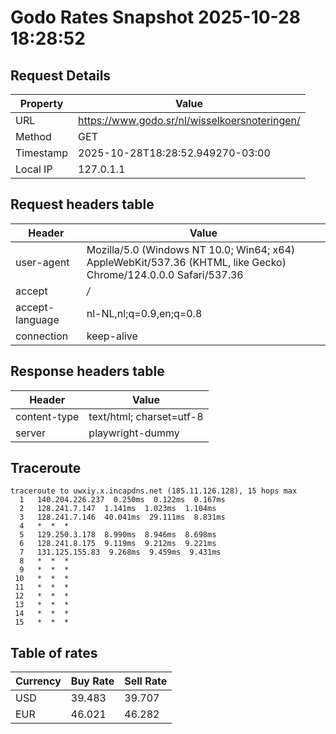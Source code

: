 # Godo Rates Snapshot 2025-10-28 18:28:52
## Request Details

| Property | Value |
|----------|-------|
| URL | https://www.godo.sr/nl/wisselkoersnoteringen/ |
| Method | GET |
| Timestamp | 2025-10-28T18:28:52.949270-03:00 |
| Local IP | 127.0.1.1 |
    
## Request headers table

| Header | Value |
|--------|-------|
| user-agent | Mozilla/5.0 (Windows NT 10.0; Win64; x64) AppleWebKit/537.36 (KHTML, like Gecko) Chrome/124.0.0.0 Safari/537.36 |
| accept | */* |
| accept-language | nl-NL,nl;q=0.9,en;q=0.8 |
| connection | keep-alive |

    
## Response headers table
| Header | Value |
|--------|-------|
| content-type | text/html; charset=utf-8 |
| server | playwright-dummy |

## Traceroute 

```
traceroute to uwxiy.x.incapdns.net (185.11.126.128), 15 hops max
  1   140.204.226.237  0.250ms  0.122ms  0.167ms 
  2   128.241.7.147  1.141ms  1.023ms  1.104ms 
  3   128.241.7.146  40.041ms  29.111ms  8.831ms 
  4   *  *  * 
  5   129.250.3.178  8.990ms  8.946ms  8.698ms 
  6   128.241.8.175  9.119ms  9.212ms  9.221ms 
  7   131.125.155.83  9.268ms  9.459ms  9.431ms 
  8   *  *  * 
  9   *  *  * 
 10   *  *  * 
 11   *  *  * 
 12   *  *  * 
 13   *  *  * 
 14   *  *  * 
 15   *  *  * 

```


## Table of rates

| Currency | Buy Rate | Sell Rate |
|----------|----------|-----------|
| USD | 39.483 | 39.707 |
| EUR | 46.021 | 46.282 |
